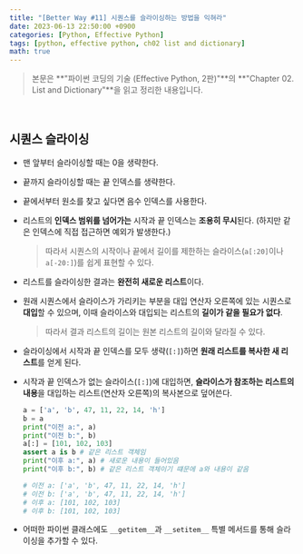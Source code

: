 ```yaml
---
title: "[Better Way #11] 시퀀스를 슬라이싱하는 방법을 익혀라"
date: 2023-06-13 22:50:00 +0900
categories: [Python, Effective Python]
tags: [python, effective python, ch02 list and dictionary]
math: true
---
```


> 본문은 **"파이썬 코딩의 기술 (Effective Python, 2판)"**의 **"Chapter 02. List and Dictionary"**을 읽고 정리한 내용입니다.

<br>

## 시퀀스 슬라이싱

- 맨 앞부터 슬라이싱할 때는 0을 생략한다.
- 끝까지 슬라이싱할 때는 끝 인덱스를 생략한다.
- 끝에서부터 원소를 찾고 싶다면 음수 인덱스를 사용한다.
- 리스트의 **인덱스 범위를 넘어가는** 시작과 끝 인덱스는 **조용히 무시**된다. (하지만 같은 인덱스에 직접 접근하면 예외가 발생한다.)
    
    > 따라서 시퀀스의 시작이나 끝에서 길이를 제한하는 슬라이스(`a[:20]`이나 `a[-20:]`)를 쉽게 표현할 수 있다.
    > 
- 리스트를 슬라이싱한 결과는 **완전히 새로운 리스트**이다.
- 원래 시퀀스에서 슬라이스가 가리키는 부분을 대입 연산자 오른쪽에 있는 시퀀스로 **대입**할 수 있으며, 이때 슬라이스와 대입되는 리스트의 **길이가 같을 필요가 없다**.
    
    > 따라서 결과 리스트의 길이는 원본 리스트의 길이와 달라질 수 있다.
    > 
- 슬라이싱에서 시작과 끝 인덱스를 모두 생략(`[:]`)하면 **원래 리스트를 복사한 새 리스트**를 얻게 된다.
- 시작과 끝 인덱스가 없는 슬라이스(`[:]`)에 대입하면, **슬라이스가 참조하는 리스트의 내용**을 대입하는 리스트(연산자 오른쪽)의 복사본으로 덮어쓴다.
    
  ```python
  a = ['a', 'b', 47, 11, 22, 14, 'h']
  b = a
  print("이전 a:", a)
  print("이전 b:", b)
  a[:] = [101, 102, 103]
  assert a is b # 같은 리스트 객체임
  print("이후 a:", a) # 새로운 내용이 들어있음
  print("이후 b:", b) # 같은 리스트 객체이기 떄문에 a와 내용이 같음

  # 이전 a: ['a', 'b', 47, 11, 22, 14, 'h']
  # 이전 b: ['a', 'b', 47, 11, 22, 14, 'h']
  # 이후 a: [101, 102, 103]
  # 이후 b: [101, 102, 103]
  ```
    
- 어떠한 파이썬 클래스에도 `__getitem__`과 `__setitem__` 특별 메서드를 통해 슬라이싱을 추가할 수 있다.
